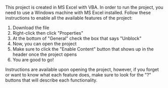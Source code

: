 This project is created in MS Excel with VBA. In order to run the project, you need to use a Windows machine with MS Excel installed. Follow these instructions to enable all the available features of the project:
1. Download the file
2. Right-click then click "Properties"
3. At the bottom of "General" check the box that says "Unblock"
4. Now, you can open the project
5. Make sure to click the "Enable Content" button that shows up in the header once the project opens
6. You are good to go!

Instructions are available upon opening the project, however, if you forget or want to know what each feature does, make sure to look for the "?" buttons that will describe each functionality.

